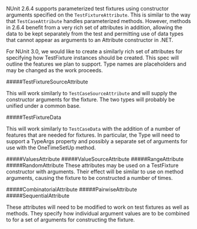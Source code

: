 NUnit 2.6.4 supports parameterized test fixtures using constructor arguments specified on the `TestFixtureAttribute`. This is similar to the way that `TestCaseAttribute` handles parameterized methods. However, methods in 2.6.4 benefit from a very rich set of attributes in addition, allowing the data to be kept separately from the test and permitting use of data types that cannot appear as arguments to an Attribute constructor in .NET.

For NUnit 3.0, we would like to create a similarly rich set of attributes for specifying how TestFixture instances should be created. This spec will outline the features we plan to support. Type names are placeholders and may be changed as the work proceeds.

#####TestFixtureSourceAttribute

This will work similarly to `TestCaseSourceAttribute` and will supply the constructor arguments for the fixture. The two types will probably be unified under a common base.

#####TestFixtureData

This will work similarly to `TestCaseData` with the addition of a number of features that are needed for fixtures. In particular, the Type will need to support a TypeArgs property and possibly a separate set of arguments for use with the OneTimeSetUp method.

#####ValuesAttribute
#####ValueSourceAttribute
#####RangeAttribute
#####RandomAttribute
These attributes may be used on a TestFixture constructor with arguments. Their effect will be similar to use on method arguments, causing the fixture to be constructed a number of times.

#####CombinatorialAttribute
#####PairwiseAttribute
#####SequentialAttribute

These attributes will need to be modified to work on test fixtures as well as methods. They specify how individual argument values are to be combined to for a set of arguments for constructing the fixture.